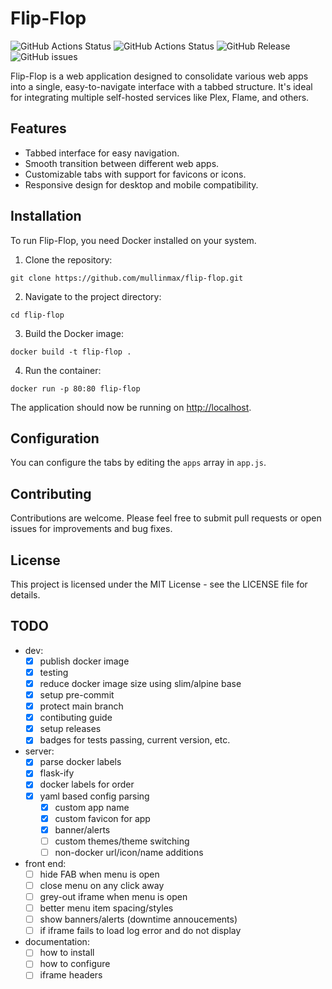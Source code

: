 # Flip-Flop

![GitHub Actions Status](https://github.com/mullinmax/flip-flop/actions/workflows/docker-publish.yml/badge.svg)
![GitHub Actions Status](https://github.com/mullinmax/flip-flop/actions/workflows/python-tests.yml/badge.svg)
![GitHub Release](https://img.shields.io/github/v/release/mullinmax/flip-flop)
![GitHub issues](https://img.shields.io/github/issues/mullinmax/flip-flop)


Flip-Flop is a web application designed to consolidate various web apps into a single, easy-to-navigate interface with a tabbed structure. It's ideal for integrating multiple self-hosted services like Plex, Flame, and others.

## Features

- Tabbed interface for easy navigation.
- Smooth transition between different web apps.
- Customizable tabs with support for favicons or icons.
- Responsive design for desktop and mobile compatibility.

## Installation

To run Flip-Flop, you need Docker installed on your system.

1. Clone the repository:

`git clone https://github.com/mullinmax/flip-flop.git`

2. Navigate to the project directory:

`cd flip-flop`

3. Build the Docker image:

`docker build -t flip-flop .`

4. Run the container:

`docker run -p 80:80 flip-flop`


The application should now be running on [http://localhost](http://localhost).

## Configuration

You can configure the tabs by editing the `apps` array in `app.js`.

## Contributing

Contributions are welcome. Please feel free to submit pull requests or open issues for improvements and bug fixes.

## License

This project is licensed under the MIT License - see the LICENSE file for details.

## TODO

- dev:
    - [x] publish docker image
    - [x] testing
    - [x] reduce docker image size using slim/alpine base
    - [x] setup pre-commit
    - [x] protect main branch
    - [x] contibuting guide
    - [x] setup releases
    - [x] badges for tests passing, current version, etc.
- server:
    - [x] parse docker labels
    - [x] flask-ify
    - [x] docker labels for order
    - [x] yaml based config parsing
        - [x] custom app name
        - [x] custom favicon for app
        - [x] banner/alerts
        - [ ] custom themes/theme switching
        - [ ] non-docker url/icon/name additions
- front end:
    - [ ] hide FAB when menu is open
    - [ ] close menu on any click away
    - [ ] grey-out iframe when menu is open
    - [ ] better menu item spacing/styles
    - [ ] show banners/alerts (downtime annoucements)
    - [ ] if iframe fails to load log error and do not display
- documentation:
    - [ ] how to install
    - [ ] how to configure
    - [ ] iframe headers
